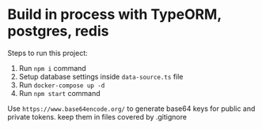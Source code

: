 #  Build in process with TypeORM, postgres, redis

Steps to run this project:

1. Run `npm i` command
2. Setup database settings inside `data-source.ts` file
3. Run `docker-compose up -d`
4. Run `npm start` command

Use `https://www.base64encode.org/` to generate base64 keys for public and private tokens. keep them in files covered by .gitignore
